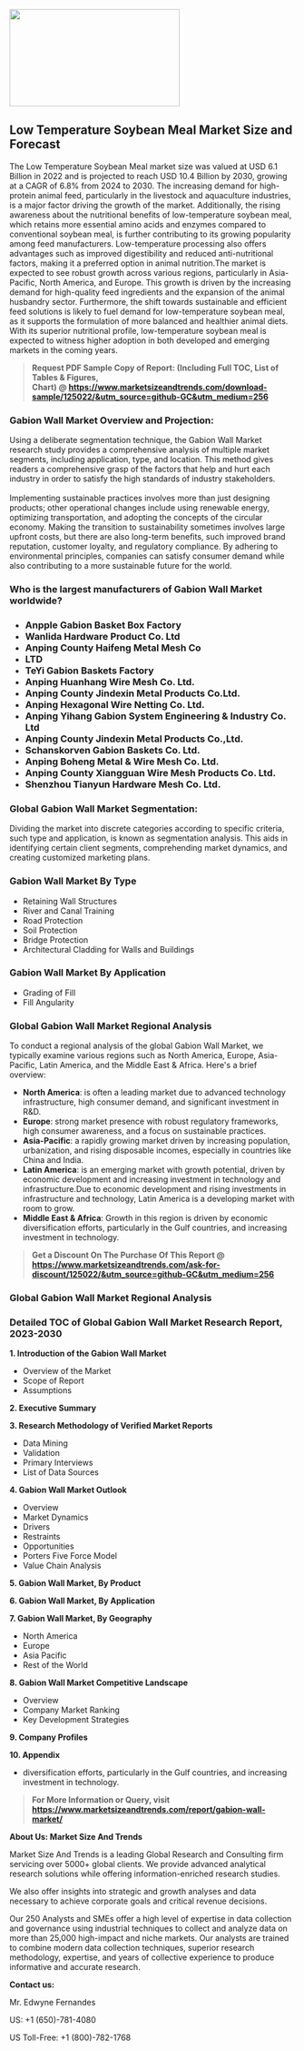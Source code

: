 <p><img class="alignnone size-medium wp-image-20088" src="https://ffe5etoiles.com/wp-content/uploads/2024/12/MST1-300x171.png" alt="" width="300" height="171" /></p><h2>Low Temperature Soybean Meal Market Size and Forecast</h2><p>The Low Temperature Soybean Meal market size was valued at USD 6.1 Billion in 2022 and is projected to reach USD 10.4 Billion by 2030, growing at a CAGR of 6.8% from 2024 to 2030. The increasing demand for high-protein animal feed, particularly in the livestock and aquaculture industries, is a major factor driving the growth of the market. Additionally, the rising awareness about the nutritional benefits of low-temperature soybean meal, which retains more essential amino acids and enzymes compared to conventional soybean meal, is further contributing to its growing popularity among feed manufacturers. Low-temperature processing also offers advantages such as improved digestibility and reduced anti-nutritional factors, making it a preferred option in animal nutrition.The market is expected to see robust growth across various regions, particularly in Asia-Pacific, North America, and Europe. This growth is driven by the increasing demand for high-quality feed ingredients and the expansion of the animal husbandry sector. Furthermore, the shift towards sustainable and efficient feed solutions is likely to fuel demand for low-temperature soybean meal, as it supports the formulation of more balanced and healthier animal diets. With its superior nutritional profile, low-temperature soybean meal is expected to witness higher adoption in both developed and emerging markets in the coming years.</p></p><blockquote id="" class=""><strong>Request PDF Sample Copy of Report: (Including Full TOC, List of Tables &amp; Figures, Chart)&nbsp;@&nbsp;<strong><a href="https://www.marketsizeandtrends.com/download-sample/125022/&utm_source=github-GC&utm_medium=256" target="_blank">https://www.marketsizeandtrends.com/download-sample/125022/&utm_source=github-GC&utm_medium=256</a></strong></strong></blockquote><h3 id="" class="">Gabion Wall Market&nbsp;Overview and Projection:</h3><p id="" class="">Using a deliberate segmentation technique, the Gabion Wall Market research study provides a comprehensive analysis of multiple market segments, including application, type, and location. This method gives readers a comprehensive grasp of the factors that help and hurt each industry in order to satisfy the high standards of industry stakeholders. <br /> <br />Implementing sustainable practices involves more than just designing products; other operational changes include using renewable energy, optimizing transportation, and adopting the concepts of the circular economy. Making the transition to sustainability sometimes involves large upfront costs, but there are also long-term benefits, such improved brand reputation, customer loyalty, and regulatory compliance. By adhering to environmental principles, companies can satisfy consumer demand while also contributing to a more sustainable future for the world.</p><h3 id="" class="">Who is the largest manufacturers of&nbsp;Gabion Wall Market worldwide?</h3><h3 class=""><p><ul><li>Anpple Gabion Basket Box Factory </li><li> Wanlida Hardware Product Co. Ltd </li><li> Anping County Haifeng Metal Mesh Co </li><li> LTD </li><li> TeYi Gabion Baskets Factory </li><li> Anping Huanhang Wire Mesh Co. Ltd. </li><li> Anping County Jindexin Metal Products Co.Ltd. </li><li> Anping Hexagonal Wire Netting Co. Ltd. </li><li> Anping Yihang Gabion System Engineering & Industry Co. Ltd </li><li> Anping County Jindexin Metal Products Co.,Ltd. </li><li> Schanskorven Gabion Baskets Co. Ltd. </li><li> Anping Boheng Metal & Wire Mesh Co. Ltd. </li><li> Anping County Xiangguan Wire Mesh Products Co. Ltd. </li><li> Shenzhou Tianyun Hardware Mesh Co. Ltd.</li></ul></p></h3><h3 id="" class="">Global&nbsp;Gabion Wall Market Segmentation:</h3><p id="" class="">Dividing the market into discrete categories according to specific criteria, such type and application, is known as segmentation analysis. This aids in identifying certain client segments, comprehending market dynamics, and creating customized marketing plans.</p><h3 id="" class="">Gabion Wall Market&nbsp;By Type</h3><p><p><ul><li>Retaining Wall Structures </li><li> River and Canal Training </li><li> Road Protection </li><li> Soil Protection </li><li> Bridge Protection </li><li> Architectural Cladding for Walls and Buildings</p></li></ul></p></p><h3 id="" class="">Gabion Wall Market&nbsp;By Application</h3><p class=""><p><ul><li>Grading of Fill </li><li> Fill Angularity</li></ul></p></p><h3 id="" class="">Global Gabion Wall Market Regional Analysis</h3><p id="" class="">To conduct a regional analysis of the global Gabion Wall Market, we typically examine various regions such as North America, Europe, Asia-Pacific, Latin America, and the Middle East &amp; Africa. Here's a brief overview:</p><ul><li><strong>North America</strong>: is often a leading market due to advanced technology infrastructure, high consumer demand, and significant investment in R&amp;D.</li><li><strong>Europe</strong>: strong market presence with robust regulatory frameworks, high consumer awareness, and a focus on sustainable practices.</li><li><strong>Asia-Pacific</strong>: a rapidly growing market driven by increasing population, urbanization, and rising disposable incomes, especially in countries like China and India.</li><li><strong>Latin America</strong>: is an emerging market with growth potential, driven by economic development and increasing investment in technology and infrastructure.Due to economic development and rising investments in infrastructure and technology, Latin America is a developing market with room to grow.</li><li><strong>Middle East &amp; Africa</strong>: Growth in this region is driven by economic diversification efforts, particularly in the Gulf countries, and increasing investment in technology.</li></ul><blockquote id="" class=""><strong>Get a Discount On The Purchase Of This Report @ <strong><a href="https://www.marketsizeandtrends.com/ask-for-discount/125022/&utm_source=github-GC&utm_medium=256" target="_blank">https://www.marketsizeandtrends.com/ask-for-discount/125022/&utm_source=github-GC&utm_medium=256</a></strong></strong></blockquote><h3 id="" class="">Global Gabion Wall Market Regional Analysis</h3><h3 id="" class="">Detailed TOC of Global Gabion Wall Market Research Report, 2023-2030</h3><p id="" class=""><strong>1. Introduction of the Gabion Wall Market</strong></p><ul><li>Overview of the Market</li><li>Scope of Report</li><li>Assumptions</li></ul><p id="" class=""><strong>2. Executive Summary</strong></p><p id="" class=""><strong>3. Research Methodology of Verified Market Reports</strong></p><ul><li>Data Mining</li><li>Validation</li><li>Primary Interviews</li><li>List of Data Sources</li></ul><p id="" class=""><strong>4. Gabion Wall Market Outlook</strong></p><ul><li>Overview</li><li>Market Dynamics</li><li>Drivers</li><li>Restraints</li><li>Opportunities</li><li>Porters Five Force Model</li><li>Value Chain Analysis</li></ul><p id="" class=""><strong>5. Gabion Wall Market, By Product</strong></p><p id="" class=""><strong>6. Gabion Wall Market, By Application</strong></p><p id="" class=""><strong>7. Gabion Wall Market, By Geography</strong></p><ul><li>North America</li><li>Europe</li><li>Asia Pacific</li><li>Rest of the World</li></ul><p id="" class=""><strong>8. Gabion Wall Market Competitive Landscape</strong></p><ul><li>Overview</li><li>Company Market Ranking</li><li>Key Development Strategies</li></ul><p id="" class=""><strong>9. Company Profiles</strong></p><p id="" class=""><strong>10. Appendix</strong></p><ul><li>diversification efforts, particularly in the Gulf countries, and increasing investment in technology.</li></ul><blockquote id="" class=""><strong>For More Information or Query, visit <strong><strong><a href="https://www.marketsizeandtrends.com/report/gabion-wall-market/" target="_blank">https://www.marketsizeandtrends.com/report/gabion-wall-market/</a></strong></strong></strong></blockquote><p id="" class=""><strong>About Us: Market Size And Trends</strong></p><p id="" class="">Market Size And Trends is a leading Global Research and Consulting firm servicing over 5000+ global clients. We provide advanced analytical research solutions while offering information-enriched research studies.</p><p id="" class="">We also offer insights into strategic and growth analyses and data necessary to achieve corporate goals and critical revenue decisions.</p><p id="" class="">Our 250 Analysts and SMEs offer a high level of expertise in data collection and governance using industrial techniques to collect and analyze data on more than 25,000 high-impact and niche markets. Our analysts are trained to combine modern data collection techniques, superior research methodology, expertise, and years of collective experience to produce informative and accurate research.</p><p id="" class=""><strong>Contact us:</strong></p><p id="" class="">Mr. Edwyne Fernandes</p><p id="" class="">US: +1 (650)-781-4080</p><p id="" class="">US Toll-Free: +1 (800)-782-1768</p>

